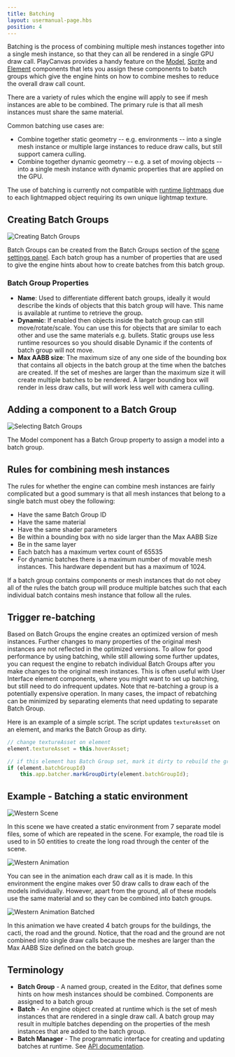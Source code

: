 ```yaml
---
title: Batching
layout: usermanual-page.hbs
position: 4
---
```


Batching is the process of combining multiple mesh instances together into a single mesh instance, so that they can all be rendered in a single GPU draw call. PlayCanvas provides a handy feature on the [Model][7], [Sprite][9] and [Element][10] components that lets you assign these components to batch groups which give the engine hints on how to combine meshes to reduce the overall draw call count.

There are a variety of rules which the engine will apply to see if mesh instances are able to be combined. The primary rule is that all mesh instances must share the same material.

Common batching use cases are:

* Combine together static geometry -- e.g. environments -- into a single mesh instance or multiple large instances to reduce draw calls, but still support camera culling.
* Combine together dynamic geometry -- e.g. a set of moving objects -- into a single mesh instance with dynamic properties that are applied on the GPU.

<div class="alert-info">
    The use of batching is currently not compatible with <a href="/user-manual/graphics/lighting/runtime-lightmaps/">runtime lightmaps</a> due to each lightmapped object requiring its own unique lightmap texture.
</div>

## Creating Batch Groups

![Creating Batch Groups][1]

Batch Groups can be created from the Batch Groups section of the [scene settings panel][6]. Each batch group has a number of properties that are used to give the engine hints about how to create batches from this batch group.

### Batch Group Properties

* **Name**: Used to differentiate different batch groups, ideally it would describe the kinds of objects that this batch group will have. This name is available at runtime to retrieve the group.
* **Dynamic**: If enabled then objects inside the batch group can still move/rotate/scale. You can use this for objects that are similar to each other and use the same materials e.g. bullets. Static groups use less runtime resources so you should disable Dynamic if the contents of batch group will not move.
* **Max AABB size**: The maximum size of any one side of the bounding box that contains all objects in the batch group at the time when the batches are created. If the set of meshes are larger than the maximum size it will create multiple batches to be rendered. A larger bounding box will render in less draw calls, but will work less well with camera culling.

## Adding a component to a Batch Group

![Selecting Batch Groups][2]

The Model component has a Batch Group property to assign a model into a batch group.

## Rules for combining mesh instances

The rules for whether the engine can combine mesh instances are fairly complicated but a good summary is that all mesh instances that belong to a single batch must obey the following:

* Have the same Batch Group ID
* Have the same material
* Have the same shader parameters
* Be within a bounding box with no side larger than the Max AABB Size
* Be in the same layer
* Each batch has a maximum vertex count of 65535
* For dynamic batches there is a maximum number of movable mesh instances. This hardware dependent but has a maximum of 1024.

If a batch group contains components or mesh instances that do not obey all of the rules the batch group will produce multiple batches such that each individual batch contains mesh instance that follow all the rules.

## Trigger re-batching

Based on Batch Groups the engine creates an optimized version of mesh instances. Further changes to many properties of the original mesh instances are not reflected in the optimized versions. To allow for good performance by using batching, while still allowing some further updates, you can request the engine to rebatch individual Batch Groups after you make changes to the original mesh instances. This is often useful with User Interface element components, where you might want to set up batching, but still need to do infrequent updates. Note that re-batching a group is a potentially expensive operation. In many cases, the impact of rebatching can be minimized by separating elements that need updating to separate Batch Group.

Here is an example of a simple script. The script updates `textureAsset` on an element, and marks the Batch Group as dirty.

```javascript
// change textureAsset on element
element.textureAsset = this.hoverAsset;

// if this element has Batch Group set, mark it dirty to rebuild the group in the next frame
if (element.batchGroupId)
    this.app.batcher.markGroupDirty(element.batchGroupId);
```

## Example - Batching a static environment

![Western Scene][3]

In this scene we have created a static environment from 7 separate model files, some of which are repeated in the scene. For example, the road tile is used to in 50 entities to create the long road through the center of the scene.

![Western Animation][4]

You can see in the animation each draw call as it is made. In this environment the engine makes over 50 draw calls to draw each of the models individually. However, apart from the ground, all of these models use the same material and so they can be combined into batch groups.

![Western Animation Batched][5]

In this animation we have created 4 batch groups for the buildings, the cacti, the road and the ground. Notice, that the road and the ground are not combined into single draw calls because the meshes are larger than the Max AABB Size defined on the batch group.

## Terminology

* **Batch Group** - A named group, created in the Editor, that defines some hints on how mesh instances should be combined. Components are assigned to a batch group
* **Batch** - An engine object created at runtime which is the set of mesh instances that are rendered in a single draw call. A batch group may result in multiple batches depending on the properties of the mesh instances that are added to the batch group.
* **Batch Manager** - The programmatic interface for creating and updating batches at runtime. See [API documentation][8].


[1]: /images/user-manual/optimization/batching/batch-groups.jpg
[2]: /images/user-manual/optimization/batching/model-component.jpg
[3]: /images/user-manual/optimization/batching/western-scene.jpg
[4]: /images/user-manual/optimization/batching/western-animation-all.gif
[5]: /images/user-manual/optimization/batching/western-animation.gif
[6]: /user-manual/designer/settings/#batch-groups
[7]: /user-manual/packs/components/model
[8]: /api/pc.BatchManager.html
[9]: /user-manual/packs/components/sprite
[10]: /user-manual/packs/components/element
